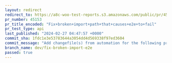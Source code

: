 ```yaml
---
layout: redirect
redirect_to: https://a8c-woo-test-reports.s3.amazonaws.com/public/pr/45153/api/index.html
pr_number: 45153
pr_title_encoded: "Fix+broken+import+path+that+causes+e2e+to+fail"
pr_test_type: api
last_published: "2024-02-27 04:47:57 +0000"
commit_sha: 1fdc1e3e53783644a3054dd4d569338f97ed3604
commit_message: "Add changefile(s) from automation for the following project(s): wooco…"
branch_name: dev/fix-broken-import-e2e
passed: true
---
```

